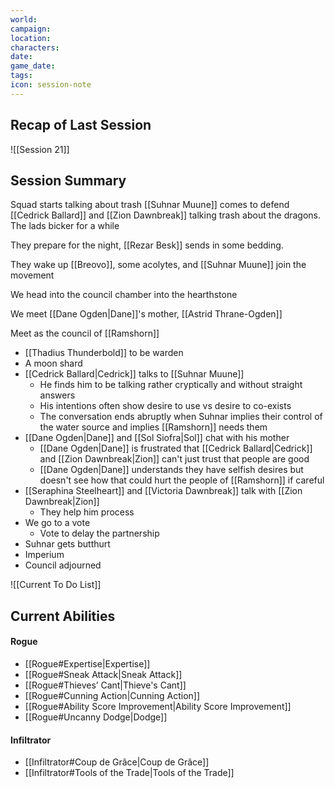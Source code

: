 ```yaml
---
world: 
campaign: 
location: 
characters: 
date: 
game_date: 
tags: 
icon: session-note
---
```


## Recap of Last Session

![[Session 21]]

## Session Summary

Squad starts talking about trash
[[Suhnar Muune]] comes to defend [[Cedrick Ballard]] and [[Zion Dawnbreak]] talking trash about the dragons. The lads bicker for a while

They prepare for the night, [[Rezar Besk]] sends in some bedding. 

They wake up
[[Breovo]], some acolytes, and [[Suhnar Muune]] join the movement

We head into the council chamber into the hearthstone 

We meet [[Dane Ogden|Dane]]'s mother, [[Astrid Thrane-Ogden]] 

Meet as the council of [[Ramshorn]] 
- [[Thadius Thunderbold]] to be warden
- A moon shard 
- [[Cedrick Ballard|Cedrick]] talks to [[Suhnar Muune]] 
	- He finds him to be talking rather cryptically and without straight answers
	- His intentions often show desire to use vs desire to co-exists
	- The conversation ends abruptly when Suhnar implies their control of the water source and implies [[Ramshorn]] needs them
- [[Dane Ogden|Dane]] and [[Sol Siofra|Sol]] chat with his mother 
	- [[Dane Ogden|Dane]] is frustrated that [[Cedrick Ballard|Cedrick]] and [[Zion Dawnbreak|Zion]] can't just trust that people are good
	- [[Dane Ogden|Dane]] understands they have selfish desires but doesn't see how that could hurt the people of [[Ramshorn]] if careful
- [[Seraphina Steelheart]] and [[Victoria Dawnbreak]] talk with [[Zion Dawnbreak|Zion]]
	- They help him process
- We go to a vote
	- Vote to delay the partnership
- Suhnar gets butthurt
- Imperium
- Council adjourned 



![[Current To Do List]]


## Current Abilities 


#### Rogue 
- [[Rogue#Expertise|Expertise]]
- [[Rogue#Sneak Attack|Sneak Attack]]
- [[Rogue#Thieves’ Cant|Thieve's Cant]]
- [[Rogue#Cunning Action|Cunning Action]]
- [[Rogue#Ability Score Improvement|Ability Score Improvement]]
- [[Rogue#Uncanny Dodge|Dodge]]

#### Infiltrator 
- [[Infiltrator#Coup de Grâce|Coup de Grâce]]
- [[Infiltrator#Tools of the Trade|Tools of the Trade]]

